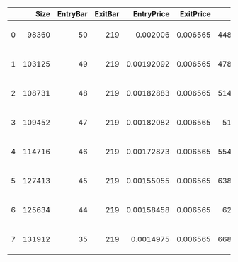 |    |   Size |   EntryBar |   ExitBar |   EntryPrice |   ExitPrice |     PnL |   ReturnPct | EntryTime           | ExitTime            | Duration          |
|---:|-------:|-----------:|----------:|-------------:|------------:|--------:|------------:|:--------------------|:--------------------|:------------------|
|  0 |  98360 |         50 |       219 |   0.002006   |    0.006565 | 448.423 |     2.27268 | 2023-08-05 00:00:00 | 2024-01-21 00:00:00 | 169 days 00:00:00 |
|  1 | 103125 |         49 |       219 |   0.00192092 |    0.006565 | 478.921 |     2.41763 | 2023-08-04 00:00:00 | 2024-01-21 00:00:00 | 170 days 00:00:00 |
|  2 | 108731 |         48 |       219 |   0.00182883 |    0.006565 | 514.969 |     2.58973 | 2023-08-03 00:00:00 | 2024-01-21 00:00:00 | 171 days 00:00:00 |
|  3 | 109452 |         47 |       219 |   0.00182082 |    0.006565 | 519.26  |     2.60552 | 2023-08-02 00:00:00 | 2024-01-21 00:00:00 | 172 days 00:00:00 |
|  4 | 114716 |         46 |       219 |   0.00172873 |    0.006565 | 554.798 |     2.79759 | 2023-08-01 00:00:00 | 2024-01-21 00:00:00 | 173 days 00:00:00 |
|  5 | 127413 |         45 |       219 |   0.00155055 |    0.006565 | 638.906 |     3.23398 | 2023-07-31 00:00:00 | 2024-01-21 00:00:00 | 174 days 00:00:00 |
|  6 | 125634 |         44 |       219 |   0.00158458 |    0.006565 | 625.71  |     3.14305 | 2023-07-30 00:00:00 | 2024-01-21 00:00:00 | 175 days 00:00:00 |
|  7 | 131912 |         35 |       219 |   0.0014975  |    0.006565 | 668.465 |     3.38398 | 2023-07-21 00:00:00 | 2024-01-21 00:00:00 | 184 days 00:00:00 |